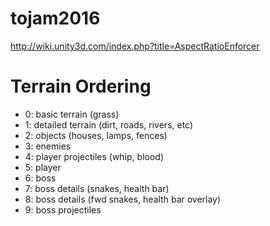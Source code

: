 # tojam2016

http://wiki.unity3d.com/index.php?title=AspectRatioEnforcer

# Terrain Ordering

* 0: basic terrain (grass)
* 1: detailed terrain (dirt, roads, rivers, etc)
* 2: objects (houses, lamps, fences)
* 3: enemies
* 4: player projectiles (whip, blood)
* 5: player
* 6: boss
* 7: boss details (snakes, health bar)
* 8: boss details (fwd snakes, health bar overlay)
* 9: boss projectiles